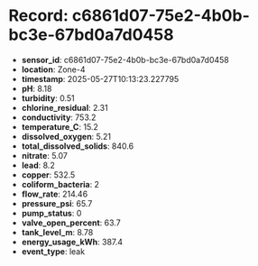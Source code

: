 # Record: c6861d07-75e2-4b0b-bc3e-67bd0a7d0458

- **sensor_id**: c6861d07-75e2-4b0b-bc3e-67bd0a7d0458
- **location**: Zone-4
- **timestamp**: 2025-05-27T10:13:23.227795
- **pH**: 8.18
- **turbidity**: 0.51
- **chlorine_residual**: 2.31
- **conductivity**: 753.2
- **temperature_C**: 15.2
- **dissolved_oxygen**: 5.21
- **total_dissolved_solids**: 840.6
- **nitrate**: 5.07
- **lead**: 8.2
- **copper**: 532.5
- **coliform_bacteria**: 2
- **flow_rate**: 214.46
- **pressure_psi**: 65.7
- **pump_status**: 0
- **valve_open_percent**: 63.7
- **tank_level_m**: 8.78
- **energy_usage_kWh**: 387.4
- **event_type**: leak